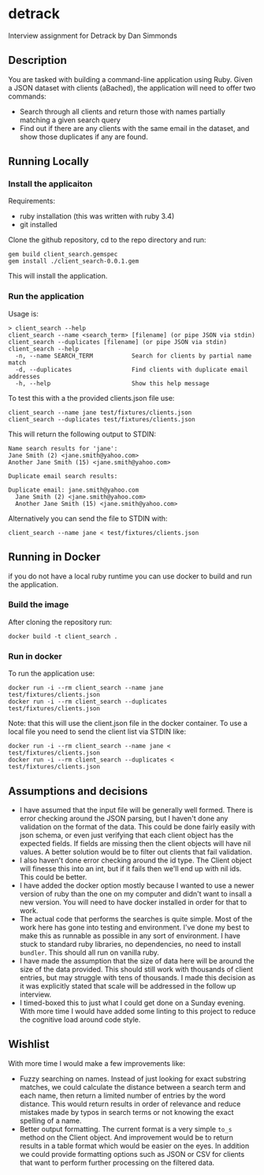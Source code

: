 # detrack
Interview assignment for Detrack by Dan Simmonds

## Description

You are tasked with building a command-line application using Ruby. Given a JSON dataset
with clients (aBached), the application will need to offer two commands:
* Search through all clients and return those with names partially matching a given
search query
* Find out if there are any clients with the same email in the dataset, and show those
duplicates if any are found.

## Running Locally

### Install the applicaiton

Requirements:
* ruby installation (this was written with ruby 3.4)
* git installed

Clone the github repository, cd to the repo directory and run:

```
gem build client_search.gemspec
gem install ./client_search-0.0.1.gem
```

This will install the application.

### Run the application

Usage is:

```
> client_search --help
client_search --name <search_term> [filename] (or pipe JSON via stdin)
client_search --duplicates [filename] (or pipe JSON via stdin)
client_search --help
  -n, --name SEARCH_TERM           Search for clients by partial name match
  -d, --duplicates                 Find clients with duplicate email addresses
  -h, --help                       Show this help message
```

To test this with a the provided clients.json file use:

```
client_search --name jane test/fixtures/clients.json
client_search --duplicates test/fixtures/clients.json
```

This will return the following output to STDIN:

```
Name search results for 'jane':
Jane Smith (2) <jane.smith@yahoo.com>
Another Jane Smith (15) <jane.smith@yahoo.com>

Duplicate email search results:

Duplicate email: jane.smith@yahoo.com
  Jane Smith (2) <jane.smith@yahoo.com>
  Another Jane Smith (15) <jane.smith@yahoo.com>
```

Alternatively you can send the file to STDIN with:

```
client_search --name jane < test/fixtures/clients.json
```

## Running in Docker

if you do not have a local ruby runtime you can use docker to build and run the application.

### Build the image

After cloning the repository run:

```
docker build -t client_search .
```

### Run in docker

To run the application use:

```
docker run -i --rm client_search --name jane test/fixtures/clients.json
docker run -i --rm client_search --duplicates test/fixtures/clients.json
```

Note: that this will use the client.json file in the docker container. To use a local file you need to send the client list via STDIN like:

```
docker run -i --rm client_search --name jane < test/fixtures/clients.json
docker run -i --rm client_search --duplicates < test/fixtures/clients.json
```

## Assumptions and decisions

* I have assumed that the input file will be generally well formed. There is error checking around the JSON parsing, but I haven't done any validation on the format of the data. This could be done fairly easily with json schema, or even just verifying that each client object has the expected fields. If fields are missing then the client objects will have nil values. A better solution would be to filter out clients that fail validation.
* I also haven't done error checking around the id type. The Client object will finesse this into an int, but if it fails then we'll end up with nil ids. This could be better.
* I have added the docker option mostly because I wanted to use a newer version of ruby than the one on my computer and didn't want to insall a new version. You will need to have docker installed in order for that to work.
* The actual code that performs the searches is quite simple. Most of the work here has gone into testing and environment. I've done my best to make this as runnable as possible in any sort of environment. I have stuck to standard ruby libraries, no dependencies, no need to install `bundler`. This should all run on vanilla ruby.
* I have made the assumption that the size of data here will be around the size of the data provided. This should still work with thousands of client entries, but may struggle with tens of thousands. I made this decision as it was explicitly stated that scale will be addressed in the follow up interview.
* I timed-boxed this to just what I could get done on a Sunday evening. With more time I would have added some linting to this project to reduce the cognitive load around code style.

## Wishlist

With more time I would make a few improvements like:
* Fuzzy searching on names. Instead of just looking for exact substring matches, we could calculate the distance between a search term and each name, then return a limited number of entries by the word distance. This would return results in order of relevance and reduce mistakes made by typos in search terms or not knowing the exact spelling of a name.
* Better output formatting. The current format is a very simple `to_s` method on the Client object. And improvement would be to return results in a table format which would be easier on the eyes. In addition we could provide formatting options such as JSON or CSV for clients that want to perform further processing on the filtered data.
